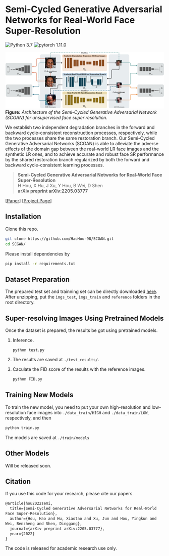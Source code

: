 # Semi-Cycled Generative Adversarial Networks for Real-World Face Super-Resolution

![Python 3.7](https://img.shields.io/badge/python-3.7-green.svg?style=plastic)
![pytorch 1.11.0](https://img.shields.io/badge/pytorch-1.11.0-green.svg?style=plastic)


![image](./docs/Frame.png)
**Figure:** *Architecture of the Semi-Cycled Generative Adversarial Network (SCGAN) for unsupervised face super resolution.*

We establish two independent degradation branches in the forward and backward cycle-consistent reconstruction processes, respectively, while the two processes share the same restoration branch. Our Semi-Cycled Generative Adversarial Networks (SCGAN) is able to alleviate the adverse effects of the domain gap between the real-world LR face images and the synthetic LR ones, and to achieve accurate and robust face SR performance by the shared restoration branch regularized by both the forward and backward cycle-consistent learning processes.

> **Semi-Cycled Generative Adversarial Networks for Real-World Face Super-Resolution** <br>
> H Hou, X Hu, J Xu, Y Hou, B Wei, D Shen <br>
> **arXiv preprint arXiv:2205.03777**


[[Paper](https://arxiv.org/pdf/2205.03777.pdf)]
[[Project Page](https://github.com/HaoHou-98/SCGAN)]



## Installation

Clone this repo.
```bash
git clone https://github.com/HaoHou-98/SCGAN.git
cd SCGAN/
```

 Please install dependencies by
```bash
pip install -r requirements.txt
```


## Dataset Preparation

The prepared test set and trainning set can be directly downloaded [here](https://drive.google.com/file/d/1BeIhDoeLyvIkJQuzFtIvNIBD0VTzgDjd/view?usp=sharing). After unzipping, put the `imgs_test`, `imgs_train` and `reference` folders in the root directory.


## Super-resolving Images Using Pretrained Models

Once the dataset is prepared, the results be got using pretrained models.


1. Inference.

    ```
    python test.py
    ```

2. The results are saved at `./test_results/`.
3. Caculate the FID score of the results with the reference images.

	```bash
    python FID.py
    ```


## Training New Models

To train the new model, you need to put your own high-resolution and low-resolution face images into `./data_train/HIGH` and `./data_train/LOW`, respectively, and then
```bash
python train.py
```
The models are saved at `./train/models`




## Other Models
Will be released soon.



## Citation
If you use this code for your research, please cite our papers.
```
@article{hou2022semi,
  title={Semi-Cycled Generative Adversarial Networks for Real-World Face Super-Resolution},
  author={Hou, Hao and Hu, Xiaotao and Xu, Jun and Hou, Yingkun and Wei, Benzheng and Shen, Dinggang},
  journal={arXiv preprint arXiv:2205.03777},
  year={2022}
}
```
The code is released for academic research use only.
